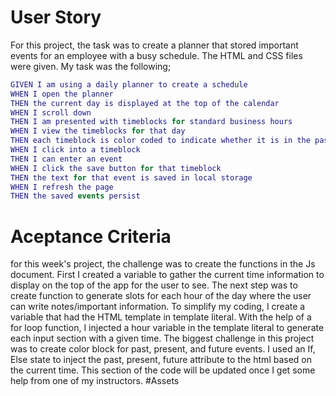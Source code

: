 # User Story
For this project, the task was to create a planner that stored important events for an employee with a busy schedule. The HTML and CSS files were given. My task was the following;
```m
GIVEN I am using a daily planner to create a schedule
WHEN I open the planner
THEN the current day is displayed at the top of the calendar
WHEN I scroll down
THEN I am presented with timeblocks for standard business hours
WHEN I view the timeblocks for that day
THEN each timeblock is color coded to indicate whether it is in the past, present, or future
WHEN I click into a timeblock
THEN I can enter an event
WHEN I click the save button for that timeblock
THEN the text for that event is saved in local storage
WHEN I refresh the page
THEN the saved events persist
```

# Aceptance Criteria
for this week's project, the challenge was to create the functions in the Js document. First I created a variable to gather the current time information to display on the top of the app for the user to see. The next step was to create function to generate slots for each hour of the day where the user can write notes/important information. To simplify my coding, I create a variable that had the HTML template in template literal. With the help of a for loop function, I injected a hour variable in the template literal to generate each input section with a given time. The biggest challenge in this project was to create color block for past, present, and future events. I used an If, Else state to inject the past, present, future attribute to the html based on the current time. This section of the code will be updated once I get some help from one of my instructors. 
#Assets

